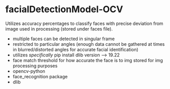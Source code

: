 # facialDetectionModel-OCV

Utilizes accuracy percentages to classify faces with precise deviation from image used in processing (stored under faces file).
- multiple faces can be detected in singular frame
- restricted to particular angles (enough data cannot be gathered at times in blurred/distorted angles for accurate facial identification)
- utilizes *specifically* pip install dlib version --> 19.22
- face match threshold for how accurate the face is to img stored for img processing purposes
- opencv-python
- face_recognition package
- dlib
